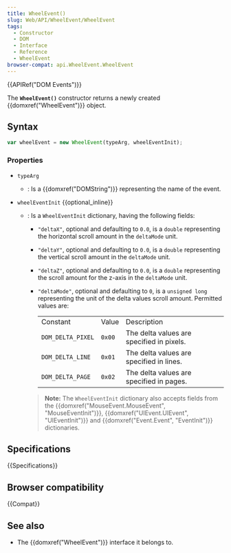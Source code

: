 ```yaml
---
title: WheelEvent()
slug: Web/API/WheelEvent/WheelEvent
tags:
  - Constructor
  - DOM
  - Interface
  - Reference
  - WheelEvent
browser-compat: api.WheelEvent.WheelEvent
---
```

{{APIRef("DOM Events")}}

The **`WheelEvent()`** constructor returns a newly created
{{domxref("WheelEvent")}} object.

## Syntax

```js
var wheelEvent = new WheelEvent(typeArg, wheelEventInit);
```

### Properties

- `typeArg`
  - : Is a {{domxref("DOMString")}} representing the name of the event.
- `wheelEventInit` {{optional_inline}}

  - : Is a `WheelEventInit` dictionary, having the following fields:

    - `"deltaX"`, optional and defaulting to `0.0`, is a
      `double` representing the horizontal scroll amount in the
      `deltaMode` unit.
    - `"deltaY"`, optional and defaulting to `0.0`, is a
      `double` representing the vertical scroll amount in the
      `deltaMode` unit.
    - `"deltaZ"`, optional and defaulting to `0.0`, is a
      `double` representing the scroll amount for the z-axis in the
      `deltaMode` unit.
    - `"deltaMode"`, optional and defaulting to `0`, is a
      `unsigned long` representing the unit of the delta values scroll
      amount. Permitted values are:

      <table class="standard-table">
        <tbody>
          <tr>
            <td class="header">Constant</td>
            <td class="header">Value</td>
            <td class="header">Description</td>
          </tr>
          <tr>
            <td><code>DOM_DELTA_PIXEL</code></td>
            <td><code>0x00</code></td>
            <td>The delta values are specified in pixels.</td>
          </tr>
          <tr>
            <td><code>DOM_DELTA_LINE</code></td>
            <td><code>0x01</code></td>
            <td>The delta values are specified in lines.</td>
          </tr>
          <tr>
            <td><code>DOM_DELTA_PAGE</code></td>
            <td><code>0x02</code></td>
            <td>The delta values are specified in pages.</td>
          </tr>
        </tbody>
      </table>

    > **Note:** The `WheelEventInit` dictionary also accepts fields from the
    > {{domxref("MouseEvent.MouseEvent", "MouseEventInit")}},
    > {{domxref("UIEvent.UIEvent", "UIEventInit")}} and {{domxref("Event.Event",
        "EventInit")}} dictionaries.

## Specifications

{{Specifications}}

## Browser compatibility

{{Compat}}

## See also

- The {{domxref("WheelEvent")}} interface it belongs to.
